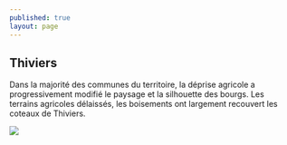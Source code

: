 ```yaml
---
published: true
layout: page
---
```

## Thiviers

Dans la majorité des communes du territoire, la déprise agricole a progressivement modifié le paysage et la silhouette des bourgs. Les terrains agricoles délaissés, les boisements ont largement recouvert les coteaux de Thiviers.

![]({{site.baseurl}}/data/images/3/histoire/03_HISTOIRE_POPCP18.jpg)
